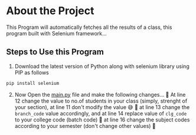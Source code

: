 # About the Project
This Program will automatically fetches all the results of a class, this program built with Selenium framework...

## Steps to Use this Program
1. Download the latest version of Python along with selenium library using PIP as follows
```python
pip install selenium
```
2. Now Open the [main.py](https://github.com/PavanTheHacker55/SBETET_MARKS_FETCHER/blob/main/main.py) file and make the following changes...
  🔰 At line 12 change the value to no.of students in your class (simply, strenght of your section), at line 11 don't modify the value 😅
  🔰 at line 13 change the ```branch_code``` value accordingly, and at line 14 replace value of ```clg_code``` to your college code (batch code)
  🔰 at line 16 change the subject codes according to your semester (don't change other values)
  🔰 
